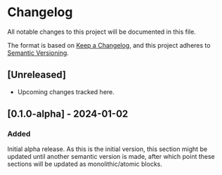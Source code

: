 # Changelog

All notable changes to this project will be documented in this file.

The format is based on [Keep a Changelog](https://keepachangelog.com/en/1.0.0/),
and this project adheres to [Semantic Versioning](https://semver.org/spec/v2.0.0.html).

## [Unreleased]

- Upcoming changes tracked here.

## [0.1.0-alpha] - 2024-01-02

### Added

Initial alpha release. As this is the initial version, this section might be updated until another semantic version is made, after which point these sections will be updated as monolithic/atomic blocks.
